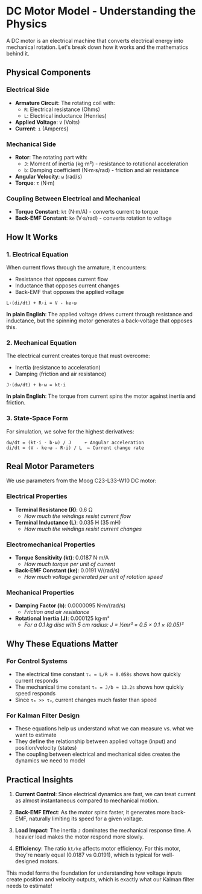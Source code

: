 # DC Motor Model - Understanding the Physics

A DC motor is an electrical machine that converts electrical energy into mechanical rotation. Let's break down how it works and the mathematics behind it.

## Physical Components

### Electrical Side
- **Armature Circuit**: The rotating coil with:
  - `R`: Electrical resistance (Ohms)
  - `L`: Electrical inductance (Henries)
- **Applied Voltage**: `V` (Volts)
- **Current**: `i` (Amperes)

### Mechanical Side
- **Rotor**: The rotating part with:
  - `J`: Moment of inertia (kg·m²) - resistance to rotational acceleration
  - `b`: Damping coefficient (N·m·s/rad) - friction and air resistance
- **Angular Velocity**: `ω` (rad/s)
- **Torque**: `τ` (N·m)

### Coupling Between Electrical and Mechanical
- **Torque Constant**: `kt` (N·m/A) - converts current to torque
- **Back-EMF Constant**: `ke` (V·s/rad) - converts rotation to voltage

## How It Works

### 1. Electrical Equation
When current flows through the armature, it encounters:
- Resistance that opposes current flow
- Inductance that opposes current changes
- Back-EMF that opposes the applied voltage

```
L·(di/dt) + R·i = V - ke·ω
```

**In plain English**: The applied voltage drives current through resistance and inductance, but the spinning motor generates a back-voltage that opposes this.

### 2. Mechanical Equation
The electrical current creates torque that must overcome:
- Inertia (resistance to acceleration)
- Damping (friction and air resistance)

```
J·(dω/dt) + b·ω = kt·i
```

**In plain English**: The torque from current spins the motor against inertia and friction.

### 3. State-Space Form
For simulation, we solve for the highest derivatives:

```
dω/dt = (kt·i - b·ω) / J     ← Angular acceleration
di/dt = (V - ke·ω - R·i) / L  ← Current change rate
```

## Real Motor Parameters

We use parameters from the Moog C23-L33-W10 DC motor:

### Electrical Properties
- **Terminal Resistance (R)**: 0.6 Ω
  - *How much the windings resist current flow*
- **Terminal Inductance (L)**: 0.035 H (35 mH)
  - *How much the windings resist current changes*

### Electromechanical Properties
- **Torque Sensitivity (kt)**: 0.0187 N·m/A
  - *How much torque per unit of current*
- **Back-EMF Constant (ke)**: 0.0191 V/(rad/s)
  - *How much voltage generated per unit of rotation speed*

### Mechanical Properties
- **Damping Factor (b)**: 0.0000095 N·m/(rad/s)
  - *Friction and air resistance*
- **Rotational Inertia (J)**: 0.000125 kg·m²
  - *For a 0.1 kg disc with 5 cm radius: J = ½mr² = 0.5 × 0.1 × (0.05)²*

## Why These Equations Matter

### For Control Systems
- The electrical time constant `τₑ = L/R ≈ 0.058s` shows how quickly current responds
- The mechanical time constant `τₘ = J/b ≈ 13.2s` shows how quickly speed responds
- Since `τₘ >> τₑ`, current changes much faster than speed

### For Kalman Filter Design
- These equations help us understand what we can measure vs. what we want to estimate
- They define the relationship between applied voltage (input) and position/velocity (states)
- The coupling between electrical and mechanical sides creates the dynamics we need to model

## Practical Insights

1. **Current Control**: Since electrical dynamics are fast, we can treat current as almost instantaneous compared to mechanical motion.

2. **Back-EMF Effect**: As the motor spins faster, it generates more back-EMF, naturally limiting its speed for a given voltage.

3. **Load Impact**: The inertia `J` dominates the mechanical response time. A heavier load makes the motor respond more slowly.

4. **Efficiency**: The ratio `kt/ke` affects motor efficiency. For this motor, they're nearly equal (0.0187 vs 0.0191), which is typical for well-designed motors.

This model forms the foundation for understanding how voltage inputs create position and velocity outputs, which is exactly what our Kalman filter needs to estimate!